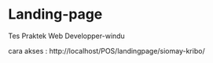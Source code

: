 # Landing-page
Tes Praktek Web Developper-windu

cara akses : http://localhost/POS/landingpage/siomay-kribo/
